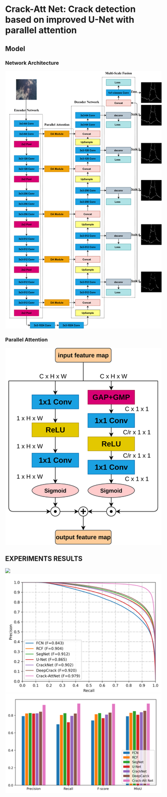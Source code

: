 # Crack-Att Net: Crack detection based on improved U-Net with parallel attention

##  Model
### Network Architecture
![](pic/model.png)

### Parallel Attention
![](pic/pa.png)

## EXPERIMENTS RESULTS
![](pic/model_plot.png)
![](pic/recall.png)
![](pic/model_c.png)